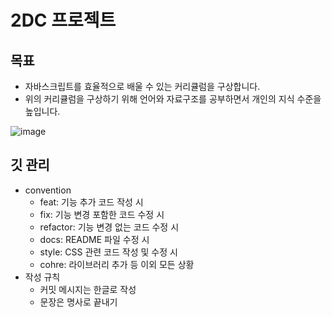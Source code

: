# 2DC 프로젝트

## 목표
- 자바스크립트를 효율적으로 배울 수 있는 커리큘럼을 구상합니다.
- 위의 커리큘럼을 구상하기 위해 언어와 자료구조를 공부하면서 개인의 지식 수준을 높입니다.

![image](https://github.com/2duckchun/2dc-js/assets/92588154/38da7d3f-dd78-47d6-ad67-c755f6e79d28)

## 깃 관리
- convention
  - feat: 기능 추가 코드 작성 시
  - fix: 기능 변경 포함한 코드 수정 시
  - refactor: 기능 변경 없는 코드 수정 시
  - docs: README 파일 수정 시
  - style: CSS 관련 코드 작성 및 수정 시
  - cohre: 라이브러리 추가 등 이외 모든 상황
- 작성 규칙
  - 커밋 메시지는 한글로 작성
  - 문장은 명사로 끝내기
